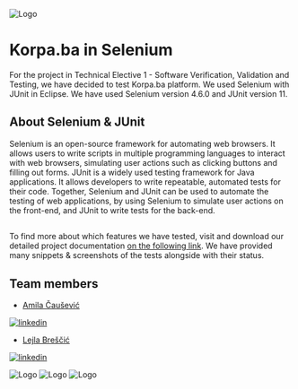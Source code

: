 
![Logo](https://scholarship.ibu.edu.ba/assets/img/logo-burch-small.png)

# Korpa.ba in Selenium
For the project in Technical Elective 1 - Software Verification, Validation and Testing, 
we have decided to test Korpa.ba platform. We used Selenium with JUnit in Eclipse. 
We have used Selenium version 4.6.0 and JUnit version 11. 

## About Selenium & JUnit
Selenium is an open-source framework for automating web browsers. It allows users to write scripts in multiple programming languages to interact with web browsers, simulating user actions such as clicking buttons and filling out forms. JUnit is a widely used testing framework for Java applications. It allows developers to write repeatable, automated tests for their code. Together, Selenium and JUnit can be used to automate the testing of web applications, by using Selenium to simulate user actions on the front-end, and JUnit to write tests for the back-end.

## 
To find more about which features we have tested, visit and download our detailed project
documentation [on the following link](https://github.com/lejlabrescic/svvt_project/blob/main/SVVT%20Project%20Documentation.pdf).
We have provided many snippets & screenshots of the tests alongside with their status.






## Team members


- [Amila Čaušević](https://github.com/CausevicAmila)

[![linkedin](https://img.shields.io/badge/linkedin-0A66C2?style=for-the-badge&logo=linkedin&logoColor=white)](https://www.linkedin.com/in/amila-causevic-679691223/)
- [Lejla Breščić](https://github.com/lejlabrescic)

[![linkedin](https://img.shields.io/badge/linkedin-0A66C2?style=for-the-badge&logo=linkedin&logoColor=white)](https://www.linkedin.com/in/lejlabrescic/)



![Logo](https://upload.wikimedia.org/wikipedia/commons/thumb/d/d5/Selenium_Logo.png/220px-Selenium_Logo.png) 
![Logo](https://avatars.githubusercontent.com/u/874086?s=200&v=4)
![Logo](https://play-lh.googleusercontent.com/ctZdTOfP_tBXF0ufgz1MQvEonZXvk0wDQ3NZDCBDhoR-XHekc30cfR7vhhEgxxaNWQ)

